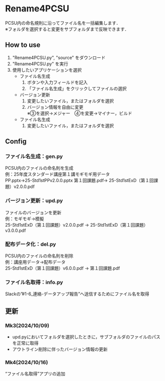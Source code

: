 # Rename4PCSU
PCSU内の命名規則に沿ってファイル名を一括編集します．<br>
※フォルダを選択すると変更をサブフォルダまで反映できます．


## How to use
1. "Rename4PCSU.py", "source" をダウンロード
2. "Rename4PCSU.py" を実行
3. 使用したいアプリケーションを選択
    * ファイル名生成<br>
       1. ボタンや入力フィールドを記入
       2. 「ファイル名生成」をクリックしてファイルの選択<br>
     * バージョン更新<br>
       1. 変更したいファイル，またはフォルダを選択
       2. バージョン情報を自由に変更<br>
    ※③を選択→メジャー　➃を変更→マイナー，ビルド
    * ファイル名生成<br>
       1. 変更したいファイル，またはフォルダを選択
    

## Config
### ファイル名生成：gen.py
PCSU内のファイルの命名則を生成<br>
例：25年度スタンダード講座第１講モギモギ用データ<br>
PP.pptx→25-Std1stPPv2.0.0.pptx
第１回課題.pdf→ 25-Std1stExD（第１回課題）v2.0.0.pdf
### バージョン更新：upd.py
ファイルのバージョンを更新<br>
例：モギモギ→模擬<br>
25-Std1stExD（第１回課題）v2.0.0.pdf → 25-Std1stExD（第１回課題）v3.0.0.pdf
### 配布データ化：del.py
PCSU内のファイルの命名則を削除<br>
例：講座用データ→配布データ<br>
25-Std1stExD（第１回課題）v6.0.0.pdf → 第１回課題.pdf<br>
### ファイル名取得：info.py
Slackの”#1-6_連絡-データアップ報告”へ送信するためにファイル名を取得<br>

## 更新
### Mk3(2024/10/09)
* upd.pyにおいてフォルダを選択したときに，サブフォルダのファイルのパスを正常に取得<br>
* アウトライン削除に伴ったバージョン情報の更新
### Mk4(2024/10/16)
“ファイル名取得”アプリの追加<br>






